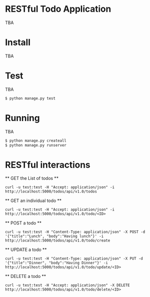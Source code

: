 RESTful Todo Application
=========================
TBA

Install
========
TBA

Test
=====
TBA
```bash
$ python manage.py test
```

Running
========
TBA
```bash
$ python manage.py createall
$ python manage.py runserver
```

RESTful interactions
====================
** GET the List of todos **
```
curl -u test:test -H "Accept: application/json" -i http://localhost:5000/todos/api/v1.0/todos
```

** GET an individual todo **
```
curl -u test:test -H "Accept: application/json" -i http://localhost:5000/todos/api/v1.0/todo/<ID>
```

** POST a todo **
```
curl -u test:test -H "Content-Type: application/json" -X POST -d '{"title":"Lunch", "body":"Having lunch"}' -i http://localhost:5000/todos/api/v1.0/todo/create 
```

** UPDATE a todo **
```
curl -u test:test -H "Content-Type: application/json" -X PUT -d '{"title":"Dinner", "body":"Having Dinner"}' -i http://localhost:5000/todos/api/v1.0/todo/update/<ID>
```

** DELETE a todo **
```
curl -u test:test -H "Accept: application/json" -X DELETE http://localhost:5000/todos/api/v1.0/todo/delete/<ID>
```
